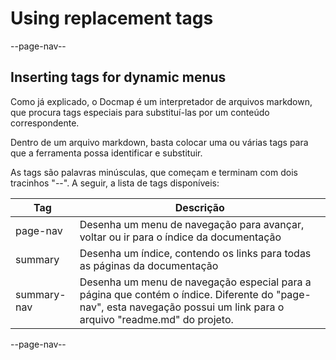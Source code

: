 # Using replacement tags

--page-nav--

## Inserting tags for dynamic menus

Como já explicado, o Docmap é um interpretador de arquivos markdown, que procura tags especiais para substituí-las por um conteúdo correspondente.

Dentro de um arquivo markdown, basta colocar uma ou várias tags para que a ferramenta possa identificar e substituir. 

As tags são palavras minúsculas, que começam e terminam com dois tracinhos "--". A seguir, a lista de tags disponíveis:

Tag | Descrição
-- | --
page-nav | Desenha um menu de navegação para avançar, voltar ou ir para o índice da documentação
summary | Desenha um índice, contendo os links para todas as páginas da documentação
summary-nav | Desenha um menu de navegação especial para a página que contém o índice. Diferente do "page-nav", esta navegação possui um link para o arquivo "readme.md" do projeto.

--page-nav--
